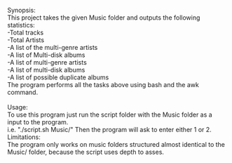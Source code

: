 Synopsis:\
	This project takes the given Music folder and outputs the following statistics:\
		-Total tracks\
		-Total Artists\
		-A list of the multi-genre artists\
		-A list of Multi-disk albums\
		-A list of multi-genre artists\
		-A list of multi-disk albums\
		-A list of possible duplicate albums\
	The program performs all the tasks above using bash and the awk command.\
\
Usage:\
	To use this program just run the script folder with the Music folder as a input to the program.\
	i.e. "./script.sh Music/" Then the program will ask to enter either 1 or 2.\
Limitations:\
	The program only works on music folders structured almost identical to the Music/ folder, because the script uses depth to asses.
